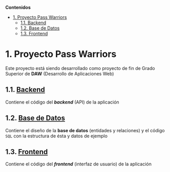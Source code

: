 **Contenidos**

- [1. Proyecto Pass Warriors](#1-proyecto-pass-warriors)
    - [1.1. Backend](#11-backend)
    - [1.2. Base de Datos](#12-base-de-datos)
    - [1.3. Frontend](#13-frontend)


# 1. Proyecto Pass Warriors
Este proyecto está siendo desarrollado como proyecto de fin de Grado Superior de **DAW** (Desarrollo de Aplicaciones Web)


## 1.1. [Backend](./api/README.md)
Contiene el código del ***backend*** (API) de la aplicación


## 1.2. [Base de Datos](./db/README.md)
Contiene el diseño de la **base de datos** (entidades y relaciones) y el código `SQL` con la estructura de ésta y datos de ejemplo


## 1.3. [Frontend](./front/README.md)
Contiene el código del ***frontend*** (interfaz de usuario) de la aplicación
